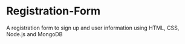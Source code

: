 # Registration-Form
A registration form to sign up and user information using HTML, CSS, Node.js and MongoDB 
